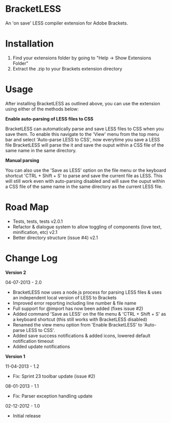 ﻿BracketLESS
===========

An 'on save' LESS compiler extension for Adobe Brackets.

Installation
============

1. Find your extensions folder by going to "Help -> Show Extensions Folder"
2. Extract the .zip to your Brackets extension directory

Usage
=====

After installing BracketLESS as outlined above, you can use the extension using
either of the methods below:

**Enable auto-parsing of LESS files to CSS**

BracketLESS can automatically parse and save LESS files to CSS when you save them. 
To enable this navigate to the 'View' menu from the top menu bar and select 
'Auto-parse LESS to CSS', now everytime you save a LESS file BracketLESS will parse 
the it and save the ouput within a CSS file of the same name in the same directory.

**Manual parsing**

You can also use the 'Save as LESS' option on the file menu or the keyboard 
shortcut 'CTRL + Shift + S' to parse and save the current file as LESS. 
This will still work even with auto-parsing disabled and will save the ouput 
within a CSS file of the same name in the same directory as the current LESS file.

Road Map
========

* Tests, tests, tests v2.0.1
* Refactor & dialogue system to allow toggling of components (love text, minification, etc)  v2.1
* Better directory structure (issue #4) v2.1

Change Log
==========

**Version 2**

04-07-2013 - 2.0
* BracketLESS now uses a node.js process for parsing LESS files & uses an independent local version of LESS to Brackets
* Improved error reporting including line number & file name
* Full support for @import has now been added (fixes issue #2)
* Added command 'Save as LESS' on the file menu & 'CTRL + Shift + S' as a keyboard shortcut (this still works with BracketLESS disabled)
* Renamed the view menu option from 'Enable BracketLESS' to 'Auto-parse LESS to CSS'.
* Added save success notifications & added icons, lowered default notification timeout
* Added update notifications

**Version 1**

11-04-2013 - 1.2
* Fix: Sprint 23 toolbar update (issue #2)

08-01-2013 - 1.1
* Fix: Parser exception handling update

02-12-2012 - 1.0
* Initial release